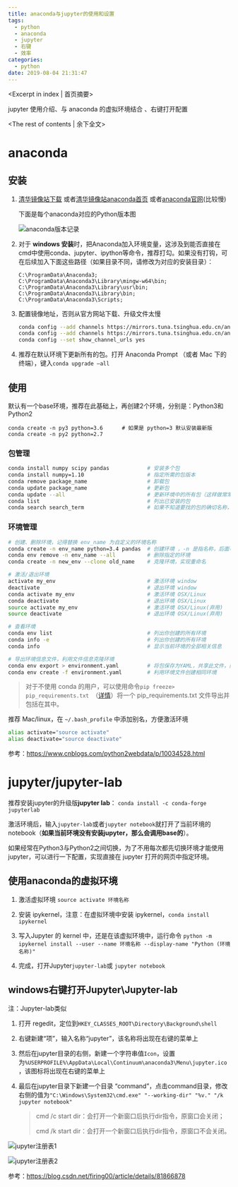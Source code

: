 ```yaml
---
title: anaconda与jupyter的使用和设置
tags:
  - python
  - anaconda
  - jupyter
  - 右键
  - 效率
categories:
  - python
date: 2019-08-04 21:31:47
---
```

<Excerpt in index | 首页摘要> 

jupyter 使用介绍、与 anaconda 的虚拟环境结合 、右键打开配置

<!-- more -->
<The rest of contents | 余下全文>



# anaconda 

## 安装

1. [清华镜像站下载](https://mirrors.tuna.tsinghua.edu.cn/anaconda/archive/?C=M&O=D) 或者[清华镜像站anaconda首页](https://mirrors.tuna.tsinghua.edu.cn/help/anaconda/) 或者[anaconda官网](https://www.anaconda.com/distribution/)(比较慢)

    下面是每个anaconda对应的Python版本图

    ![anaconda版本记录](./anaconda版本记录.png)

2. 对于 **windows 安装**时，把Anaconda加入环境变量，这涉及到能否直接在cmd中使用conda、jupyter、ipython等命令，推荐打勾。如果没有打钩，可在后续加入下面这些路径（如果目录不同，请修改为对应的安装目录）：

    ```
    C:\ProgramData\Anaconda3;
    C:\ProgramData\Anaconda3\Library\mingw-w64\bin;
    C:\ProgramData\Anaconda3\Library\usr\bin;
    C:\ProgramData\Anaconda3\Library\bin;
    C:\ProgramData\Anaconda3\Scripts;
    ```

3. 配置镜像地址，否则从官方网站下载、升级文件太慢

    ```bash
    conda config --add channels https://mirrors.tuna.tsinghua.edu.cn/anaconda/pkgs/free/
    conda config --add channels https://mirrors.tuna.tsinghua.edu.cn/anaconda/pkgs/main/
    conda config --set show_channel_urls yes
    ```

4. 推荐在默认环境下更新所有的包。打开 Anaconda Prompt （或者 Mac 下的终端），键入`conda upgrade —all`

## 使用

默认有一个base环境，推荐在此基础上，再创建2个环境，分别是：Python3和Python2

```
conda create -n py3 python=3.6      # 如果是 python=3 默认安装最新版
conda create -n py2 python=2.7
```

### 包管理

```bash
conda install numpy scipy pandas            # 安装多个包
conda install numpy=1.10                    # 指定所需的包版本
conda remove package_name                   # 卸载包
conda update package_name                   # 更新包
conda update --all                          # 更新环境中的所有包（这样做常常很有用）
conda list                                  # 列出已安装的包
conda search search_term                    # 如果不知道要找的包的确切名称，可以尝试进行搜索 
```

###  环境管理

```bash
# 创建、删除环境，记得替换 env_name 为自定义的环境名称
conda create -n env_name python=3.4 pandas  # 创建环境 ，-n 是指名称，后面可以跟一些想要安装的库
conda env remove -n env_name --all          # 删除指定的环境
conda create -n new_env --clone old_name    # 克隆环境，实现重命名

# 激活/退出环境
activate my_env                             # 激活环境 window
deactivate                                  # 退出环境 window
conda activate my_env                       # 激活环境 OSX/Linux
conda deactivate                            # 退出环境 OSX/Linux
source activate my_env                      # 激活环境 OSX/Linux(弃用)
source deactivate                           # 退出环境 OSX/Linux(弃用)

# 查看环境
conda env list                              # 列出你创建的所有环境
conda info -e                               # 列出你创建的所有环境
conda info                                  # 显示当前环境的全部相关信息

# 导出环境信息文件，利用文件信息克隆环境
conda env export > environment.yaml         # 将包保存为YAML，共享此文件，而且其他人能够用于创建和你项目相同的环境
conda env create -f environment.yaml        # 利用环境文件创建相同环境
```

>   对于不使用 conda 的用户，可以使用命令`pip freeze> pip_requirements.txt `（[详情](https://pip.pypa.io/en/stable/reference/pip_freeze/)）将一个 pip_requirements.txt 文件导出并包括在其中。

推荐 Mac/linux，在 `~/.bash_profile` 中添加别名，方便激活环境

```bash
alias activate="source activate"
alias deactivate="source deactivate"
```


参考：https://www.cnblogs.com/python2webdata/p/10034528.html



# jupyter/jupyter-lab

推荐安装jupyter的升级版**jupyter lab**： `conda install -c conda-forge jupyterlab `

激活环境后，输入`jupyter-lab`或者`jupyter notebook`就打开了当前环境的 notebook（**如果当前环境没有安装jupyter，那么会调用base的**）。

如果经常在Python3与Python2之间切换，为了不用每次都先切换环境才能使用 jupyter，可以进行一下配置，实现直接在 jupyter 打开的网页中指定环境。

## 使用anaconda的虚拟环境

1. 激活虚拟环境 `source activate 环境名称`

2. 安装 ipykernel，注意：在虚拟环境中安装 ipykernel，`conda install ipykernel`

3. 写入Jupyter 的 kernel 中，还是在该虚拟环境中，运行命令 `python -m ipykernel install --user --name 环境名称 --display-name "Python (环境名称)"`

4. 完成，打开Jupyter``jupyter-lab``或 `jupyter notebook`



## windows右键打开Jupyter\Jupyter-lab

注：Jupyter-lab类似

1. 打开 regedit，定位到`HKEY_CLASSES_ROOT\Directory\Background\shell`

2. 右键新建“项”，输入名称“jupyter”，该名称将出现在右键的菜单上

3. 然后在jupyter目录的右侧，新建一个字符串值`Icon`，设置为`%USERPROFILE%\AppData\Local\Continuum\anaconda3\Menu\jupyter.ico`，该图标将出现在右键的菜单上

4. 最后在jupyter目录下新建一个目录 “command”，点击command目录，修改右侧的值为`"C:\Windows\System32\cmd.exe" "--working-dir" "%v." "/k jupyter notebook"`

    > cmd /c start dir：会打开一个新窗口后执行dir指令，原窗口会关闭；
    >
    > cmd /k start dir：会打开一个新窗口后执行dir指令，原窗口不会关闭。

![jupyter注册表1](./jupyter注册表1.png)

![jupyter注册表2](./jupyter注册表2.png)

参考：https://blog.csdn.net/firing00/article/details/81866878
